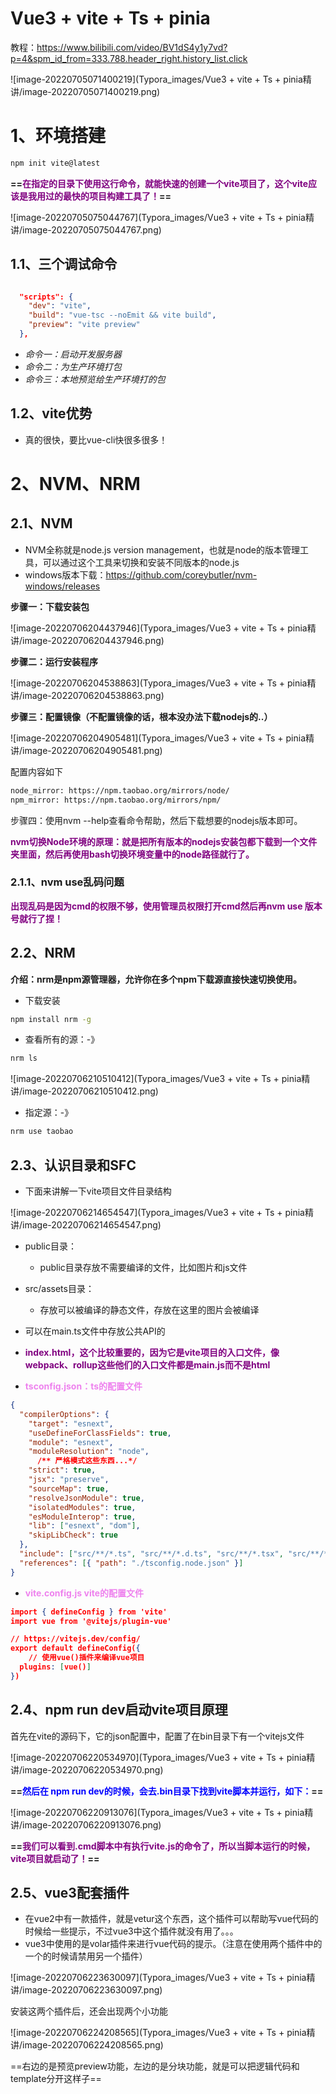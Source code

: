 # Vue3 + vite + Ts + pinia

教程：https://www.bilibili.com/video/BV1dS4y1y7vd?p=4&spm_id_from=333.788.header_right.history_list.click

![image-20220705071400219](Typora_images/Vue3 + vite + Ts + pinia精讲/image-20220705071400219.png)



# 1、环境搭建

```bash
npm init vite@latest
```

**==<font color='purple'>在指定的目录下使用这行命令，就能快速的创建一个vite项目了，这个vite应该是我用过的最快的项目构建工具了！</font>==**

![image-20220705075044767](Typora_images/Vue3 + vite + Ts + pinia精讲/image-20220705075044767.png)

## 1.1、三个调试命令

```json

  "scripts": {
    "dev": "vite",
    "build": "vue-tsc --noEmit && vite build",
    "preview": "vite preview"
  },
```

- *命令一：启动开发服务器*
- *命令二：为生产环境打包*
- *命令三：本地预览给生产环境打的包*

## 1.2、vite优势

- 真的很快，要比vue-cli快很多很多！



# 2、NVM、NRM

## 2.1、NVM

- NVM全称就是node.js version management，也就是node的版本管理工具，可以通过这个工具来切换和安装不同版本的node.js
- windows版本下载：https://github.com/coreybutler/nvm-windows/releases

**步骤一：下载安装包**

![image-20220706204437946](Typora_images/Vue3 + vite + Ts + pinia精讲/image-20220706204437946.png)

**步骤二：运行安装程序**

![image-20220706204538863](Typora_images/Vue3 + vite + Ts + pinia精讲/image-20220706204538863.png)





**步骤三：配置镜像（不配置镜像的话，根本没办法下载nodejs的..）**

![image-20220706204905481](Typora_images/Vue3 + vite + Ts + pinia精讲/image-20220706204905481.png)

配置内容如下

```bash
node_mirror: https://npm.taobao.org/mirrors/node/
npm_mirror: https://npm.taobao.org/mirrors/npm/
```

步骤四：使用nvm --help查看命令帮助，然后下载想要的nodejs版本即可。

**<font color='purple'>nvm切换Node环境的原理：就是把所有版本的nodejs安装包都下载到一个文件夹里面，然后再使用bash切换环境变量中的node路径就行了。</font>**

### 2.1.1、nvm use乱码问题

**<font color='purple'>出现乱码是因为cmd的权限不够，使用管理员权限打开cmd然后再nvm use 版本号就行了捏！</font>**





## 2.2、NRM

**介绍：nrm是npm源管理器，允许你在多个npm下载源直接快速切换使用。**

- 下载安装

```bash
npm install nrm -g
```



- 查看所有的源：-》

```bash
nrm ls
```

![image-20220706210510412](Typora_images/Vue3 + vite + Ts + pinia精讲/image-20220706210510412.png)

- 指定源：-》

```bash
nrm use taobao
```

## 2.3、认识目录和SFC

- 下面来讲解一下vite项目文件目录结构

![image-20220706214654547](Typora_images/Vue3 + vite + Ts + pinia精讲/image-20220706214654547.png)

- public目录：
  - public目录存放不需要编译的文件，比如图片和js文件
- src/assets目录：
  - 存放可以被编译的静态文件，存放在这里的图片会被编译   
- 可以在main.ts文件中存放公共API的
- **<font color='purple'>index.html，这个比较重要的，因为它是vite项目的入口文件，像webpack、rollup这些他们的入口文件都是main.js而不是html</font>**

- **<font color='violet'>tsconfig.json：ts的配置文件</font>**

```json
{
  "compilerOptions": {
    "target": "esnext",
    "useDefineForClassFields": true,
    "module": "esnext",
    "moduleResolution": "node",
      /** 严格模式这些东西...*/
    "strict": true,
    "jsx": "preserve",
    "sourceMap": true,
    "resolveJsonModule": true,
    "isolatedModules": true,
    "esModuleInterop": true,
    "lib": ["esnext", "dom"],
    "skipLibCheck": true
  },
  "include": ["src/**/*.ts", "src/**/*.d.ts", "src/**/*.tsx", "src/**/*.vue"],
  "references": [{ "path": "./tsconfig.node.json" }]
}
```

- **<font color='violet'>vite.config.js vite的配置文件</font>**

```json
import { defineConfig } from 'vite'
import vue from '@vitejs/plugin-vue'

// https://vitejs.dev/config/
export default defineConfig({
    // 使用vue()插件来编译vue项目
  plugins: [vue()]
})
```

## 2.4、npm run dev启动vite项目原理

首先在vite的源码下，它的json配置中，配置了在bin目录下有一个vitejs文件

![image-20220706220534970](Typora_images/Vue3 + vite + Ts + pinia精讲/image-20220706220534970.png)

**==<font color='blue'>然后在 npm run dev的时候，会去.bin目录下找到vite脚本并运行，如下：</font>==**

![image-20220706220913076](Typora_images/Vue3 + vite + Ts + pinia精讲/image-20220706220913076.png)

**==<font color='purple'>我们可以看到.cmd脚本中有执行vite.js的命令了，所以当脚本运行的时候，vite项目就启动了！</font>==**



## 2.5、vue3配套插件

- 在vue2中有一款插件，就是vetur这个东西，这个插件可以帮助写vue代码的时候给一些提示，不过vue3中这个插件就没有用了。。。
- vue3中使用的是volar插件来进行vue代码的提示。（注意在使用两个插件中的一个的时候请禁用另一个插件）

![image-20220706223630097](Typora_images/Vue3 + vite + Ts + pinia精讲/image-20220706223630097.png)

安装这两个插件后，还会出现两个小功能

![image-20220706224208565](Typora_images/Vue3 + vite + Ts + pinia精讲/image-20220706224208565.png)

==右边的是预览preview功能，左边的是分块功能，就是可以把逻辑代码和template分开这样子==

























